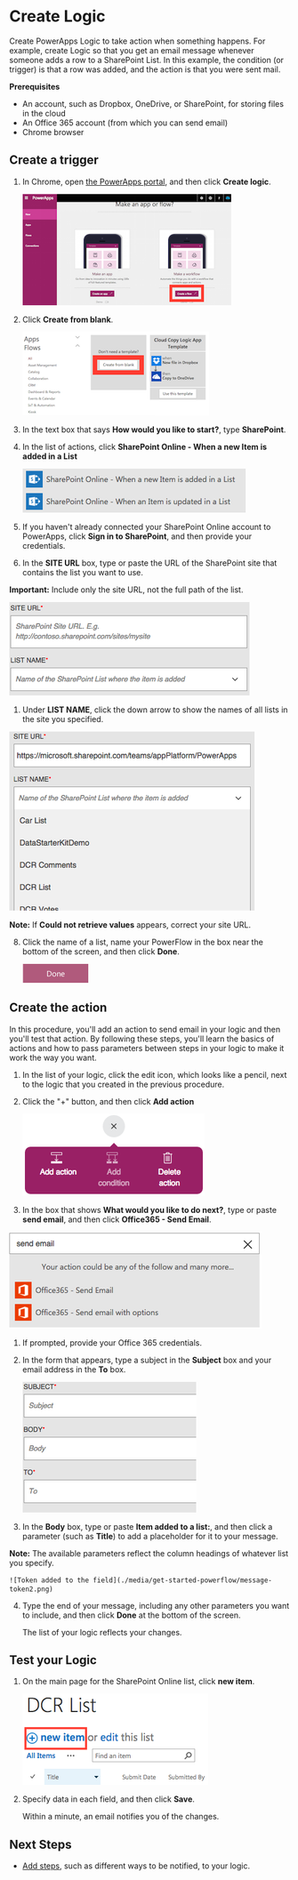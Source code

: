 <properties
    pageTitle="PowerApps: Create PowerApps Logic"
    description="Create a Logic to take action when one or more conditions are met. For example, get an email whenever someone adds a row to a Sharepoint list."
    services="powerapps"
    documentationCenter="na"
    authors="AFTOwen"
    manager="dwrede"
    editor=""
    tags=""
 />
<tags
    ms.service="powerapps"
    ms.devlang="na"
    ms.topic="get-started-article"
    ms.tgt_pltfrm="na"
    ms.workload="na"
    ms.date="11/02/2015"
    ms.author="anneta"/>

# Create Logic #
Create PowerApps Logic to take action when something happens. For example, create Logic so that you get an email message whenever someone adds a row to a SharePoint List. In this example, the condition (or trigger) is that a row was added, and the action is that you were sent mail.


**Prerequisites**

- An account, such as Dropbox, OneDrive, or SharePoint, for storing files in the cloud
- An Office 365 account (from which you can send email)
- Chrome browser

## Create a trigger

1. In Chrome, open [the PowerApps portal](https://portal.kratosapps.com/), and then click **Create logic**.

    ![Click Logic on the right](./media/get-started-powerflow/landingpage.png)

3. Click **Create from blank**.

    ![Create Logic from blank](./media/get-started-powerflow/gallery.png)

4. In the text box that says **How would you like to start?**, type **SharePoint**.

1. In the list of actions, click **SharePoint Online - When a new Item is added in a List**

    ![Sharepoint triggers](./media/get-started-powerflow/add-sp-data.png)

5. If you haven't already connected your SharePoint Online account to PowerApps, click **Sign in to SharePoint**, and then provide your credentials.

6. In the **SITE URL** box, type or paste the URL of the SharePoint site that contains the list you want to use.

  **Important:** Include only the site URL, not the full path of the list.

  ![Enter site](./media/get-started-powerflow/enter-site.png)

1. Under **LIST NAME**, click the down arrow to show the names of all lists in the site you specified.

  ![SharePoint lists](./media/get-started-powerflow/select-list.png)

  **Note:** If **Could not retrieve values** appears, correct your site URL.

8.  Click the name of a list, name your PowerFlow in the box near the bottom of the screen, and then click **Done**.

    ![Click the done button](./media/get-started-powerflow/done2.png)

## Create the action ##
In this procedure, you'll add an action to send email in your logic and then you'll test that action. By following these steps, you'll learn the basics of actions and how to pass parameters between steps in your logic to make it work the way you want.

1. In the list of your logic, click the edit icon, which looks like a pencil, next to the logic that you created in the previous procedure.

2. Click the "+" button, and then click **Add action**

    ![Add action](./media/get-started-powerflow/addaction.png)

2. In the box that shows **What would you like to do next?**, type or paste **send email**, and then click **Office365 - Send Email**.

  ![List of actions](./media/get-started-powerflow/send_email.png)

1. If prompted, provide your Office 365 credentials.

4. In the form that appears, type a subject in the **Subject** box and your email address in the **To** box.

    ![The list of parameters](./media/get-started-powerflow/listfields2.png)

5. In the **Body** box, type or paste **Item added to a list:**, and then click a parameter (such as **Title**) to add a placeholder for it to your message.

  **Note:** The available parameters reflect the column headings of whatever list you specify.

    ![Token added to the field](./media/get-started-powerflow/message-token2.png)

4. Type the end of your message, including any other parameters you want to include, and then click **Done** at the bottom of the screen.

    The list of your logic reflects your changes.

## Test your Logic ##

1. On the main page for the SharePoint Online list, click **new item**.

    ![Adding a row](./media/get-started-powerflow/addrow.png)

3. Specify data in each field, and then click **Save**.

    Within a minute, an email notifies you of the changes.

## Next Steps ##

- [Add steps](advanced-parameters-powerflow.md), such as different ways to be notified, to your logic.
